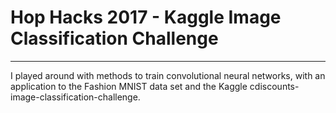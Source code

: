 # Hop Hacks 2017 - Kaggle Image Classification Challenge
------
I played around with methods to train convolutional neural networks, 
with an application to the Fashion MNIST data set and the Kaggle 
cdiscounts-image-classification-challenge.

